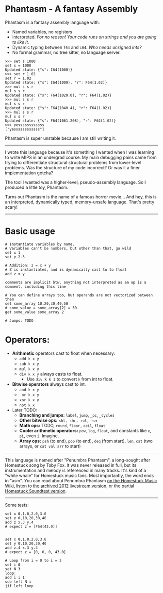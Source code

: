 # Phantasm - A fantasy Assembly

Phantasm is a fantasy assembly language with:

 - Named variables, no registers
 - Interpreted. *For no reason! Your code runs on strings and you are going to like it.*
 - Dynamic typing between `f64` and `i64`. *Who needs unsigned ints?*
 - No formal grammar, no tree sitter, no language server.

```
>>> set s 1000 
set s = 1000
Updated state: {"s": I64(1000)}
>>> set r 1.02 
set r = 1.02
Updated state: {"s": I64(1000), "r": F64(1.02)}
>>> mul s s r
mul s s r
Updated state: {"s": F64(1020.0), "r": F64(1.02)}
>>> mul s s r
mul s s r
Updated state: {"s": F64(1040.4), "r": F64(1.02)}
>>> mul s s r
mul s s r
Updated state: {"s": F64(1061.208), "r": F64(1.02)}
>>> yessssssssssss
["yessssssssssss"]

```

Phantasm is super unstable because I am still writing it.

---


I wrote this language because it's something I wanted when I was learning to write MIPS in an undergrad course.  My main debugging pains came from trying to differentiate structural structural problems from lower-level problems. Was the structure of my code incorrect? Or was it a finer implementation gotcha?

The tool I wanted was a higher-level, pseudo-assembly language. So I produced a little toy, Phantasm.

Turns out Phantasm is the name of a famous horror movie... And hey, this is an interpreted, dynamically typed, memory-unsafe language. That's pretty scary!

---

# Basic usage

```
# Instantiate variables by name.
# Variables can't be numbers, but other than that, go wild
set x 1
set y 2.3

# Addition: z = x + y
# Z is instantiated, and is dynamically cast to to float
add z x y

comments are implicit btw. anything not interpreted as an op is a comment, including this line 

# You can define arrays too, but operands are not vectorized between them
set some_array 10,20,30,40,50
# some_value = some_array[2] = 30
get some_value some_array 2

# Jumps: TODO
```

# Operators:

- **Arithmetic** operators cast to float when necessary:
  - `add k x y`
  - `sub k x y`
  - `mul k x y`
  - `div k x y` always casts to float.
    - Use `div k k 1` to convert `k` from int to float.
- **Bitwise operators** always cast to int.
  - `and k x y`
  - ` or k x y`
  - `xor k x y`
  - `not k x`
- Later TODO:
  - **Branching and jumps:** `label`, `jump`, `_pc`, `_cycles`
  - **Other bitwise ops:**  `shl, shr, rol, ror`
  - **Math ops:** TODO, `round`, `floor,` `ceil`, `float`
  - **Cooler arithmetic operators:** `pow`, `log`, `float`, and constants like `e`, `pi`, even `i`. Imagine.
  - **Array ops:** `psh` (to end), `pop` (to end), `deq` (from start), `len`, `cat` (two arrays, or `cat val arr` to start)

---

This language is named after "Penumbra Phantasm", a long-sought after Homestuck song by Toby Fox. It was never released in full, but its instrumentation and melody is referenced in many tracks. It's kind of a "white whale" for Homestuck music fans. Most importantly, the word ends in "asm". You can read about Penumbra Phantasm [on the Homestuck Music Wiki](https://hsmusic.wiki/track/penumbra-phantasm/), listen to [the archived 2012 livestream version](https://www.youtube.com/watch?v=RIq4GrMv96I), or the partial [Homestuck Soundtest version](https://www.youtube.com/watch?v=OdntMzdkFnk).

---

Some tests:

```
set x 0,1.0,2.0,3.0
set y 0,10,20,30,40
add z x.3 y.4
# expect z = [F64(43.0)]


set x 0,1.0,2.0,3.0
set y 0,10,20,30,40
add z.4 x.3 y.4
# expect z = [0, 0, 0, 43.0]

# Loop from i = 0 to i = 3
set i 0
set N 3
loop:
add i i 1
sub left N i
jif left loop
```